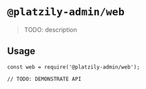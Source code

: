 # `@platzily-admin/web`

> TODO: description

## Usage

```
const web = require('@platzily-admin/web');

// TODO: DEMONSTRATE API
```
